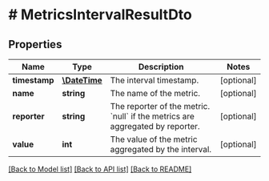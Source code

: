 # # MetricsIntervalResultDto

## Properties

Name | Type | Description | Notes
------------ | ------------- | ------------- | -------------
**timestamp** | [**\DateTime**](\DateTime.md) | The interval timestamp. | [optional] 
**name** | **string** | The name of the metric. | [optional] 
**reporter** | **string** | The reporter of the metric. &#x60;null&#x60; if the metrics are aggregated by reporter. | [optional] 
**value** | **int** | The value of the metric aggregated by the interval. | [optional] 

[[Back to Model list]](../../README.md#documentation-for-models) [[Back to API list]](../../README.md#documentation-for-api-endpoints) [[Back to README]](../../README.md)


